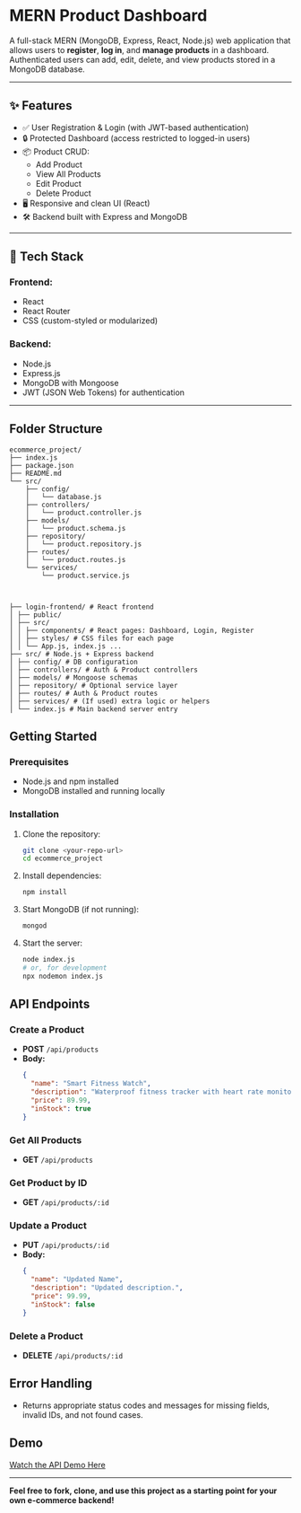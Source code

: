 # MERN Product Dashboard

A full-stack MERN (MongoDB, Express, React, Node.js) web application that allows users to **register**, **log in**, and **manage products** in a dashboard. Authenticated users can add, edit, delete, and view products stored in a MongoDB database.

---

## ✨ Features

- ✅ User Registration & Login (with JWT-based authentication)
- 🔒 Protected Dashboard (access restricted to logged-in users)
- 📦 Product CRUD:
  - Add Product
  - View All Products
  - Edit Product
  - Delete Product
- 🖥️ Responsive and clean UI (React)
- 🛠️ Backend built with Express and MongoDB

---

## 🧰 Tech Stack

### Frontend:
- React
- React Router
- CSS (custom-styled or modularized)

### Backend:
- Node.js
- Express.js
- MongoDB with Mongoose
- JWT (JSON Web Tokens) for authentication

---




## Folder Structure
```
ecommerce_project/
├── index.js
├── package.json
├── README.md
└── src/
    ├── config/
    │   └── database.js
    ├── controllers/
    │   └── product.controller.js
    ├── models/
    │   └── product.schema.js
    ├── repository/
    │   └── product.repository.js
    ├── routes/
    │   └── product.routes.js
    └── services/
        └── product.service.js



├── login-frontend/ # React frontend
│ ├── public/
│ ├── src/
│ │ ├── components/ # React pages: Dashboard, Login, Register
│ │ ├── styles/ # CSS files for each page
│ │ └── App.js, index.js ...
├── src/ # Node.js + Express backend
│ ├── config/ # DB configuration
│ ├── controllers/ # Auth & Product controllers
│ ├── models/ # Mongoose schemas
│ ├── repository/ # Optional service layer
│ ├── routes/ # Auth & Product routes
│ ├── services/ # (If used) extra logic or helpers
│ └── index.js # Main backend server entry
```

## Getting Started

### Prerequisites
- Node.js and npm installed
- MongoDB installed and running locally

### Installation
1. Clone the repository:
   ```bash
   git clone <your-repo-url>
   cd ecommerce_project
   ```
2. Install dependencies:
   ```bash
   npm install
   ```
3. Start MongoDB (if not running):
   ```bash
   mongod
   ```
4. Start the server:
   ```bash
   node index.js
   # or, for development
   npx nodemon index.js
   ```

## API Endpoints

### Create a Product
- **POST** `/api/products`
- **Body:**
  ```json
  {
    "name": "Smart Fitness Watch",
    "description": "Waterproof fitness tracker with heart rate monitor and GPS.",
    "price": 89.99,
    "inStock": true
  }
  ```

### Get All Products
- **GET** `/api/products`

### Get Product by ID
- **GET** `/api/products/:id`

### Update a Product
- **PUT** `/api/products/:id`
- **Body:**
  ```json
  {
    "name": "Updated Name",
    "description": "Updated description.",
    "price": 99.99,
    "inStock": false
  }
  ```

### Delete a Product
- **DELETE** `/api/products/:id`

## Error Handling
- Returns appropriate status codes and messages for missing fields, invalid IDs, and not found cases.

## Demo
[Watch the API Demo Here](https://www.awesomescreenshot.com/video/42441228?key=ace74ee4f1c9e9da14c6ea622a745be9)

---

**Feel free to fork, clone, and use this project as a starting point for your own e-commerce backend!**
